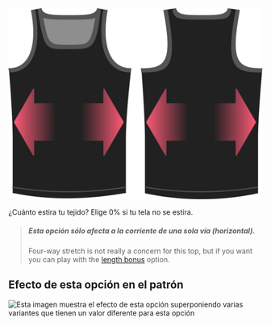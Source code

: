 ![La opción de factor de estiramiento en Aaron](./stretchfactor.svg)

¿Cuánto estira tu tejido?  Elige 0% si tu tela no se estira.

> ##### Esta opción sólo afecta a la corriente de una sola vía (horizontal).
>
> Four-way stretch is not really a concern for this top, but if you want you can play with the [length bonus](../lengthbonus) option.

## Efecto de esta opción en el patrón

![Esta imagen muestra el efecto de esta opción superponiendo varias variantes que tienen un valor diferente para esta opción](aaron\_stretchfactor\_sample.svg "Efecto de esta opción en el patrón")
